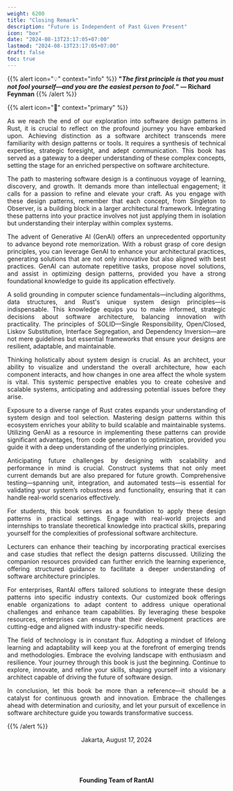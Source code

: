 ```yaml
---
weight: 6200
title: "Closing Remark"
description: "Future is Independent of Past Given Present"
icon: "box"
date: "2024-08-13T23:17:05+07:00"
lastmod: "2024-08-13T23:17:05+07:00"
draft: false
toc: true
---
```



{{% alert icon="💡" context="info" %}}
<strong>"<em>The first principle is that you must not fool yourself—and you are the easiest person to fool.</em>" — Richard Feynman</strong>
{{% /alert %}}

{{% alert icon="🚪" context="primary" %}}

<p style="text-align: justify;">
As we reach the end of our exploration into software design patterns in Rust, it is crucial to reflect on the profound journey you have embarked upon. Achieving distinction as a software architect transcends mere familiarity with design patterns or tools. It requires a synthesis of technical expertise, strategic foresight, and adept communication. This book has served as a gateway to a deeper understanding of these complex concepts, setting the stage for an enriched perspective on software architecture.
</p>

<p style="text-align: justify;">
The path to mastering software design is a continuous voyage of learning, discovery, and growth. It demands more than intellectual engagement; it calls for a passion to refine and elevate your craft. As you engage with these design patterns, remember that each concept, from Singleton to Observer, is a building block in a larger architectural framework. Integrating these patterns into your practice involves not just applying them in isolation but understanding their interplay within complex systems.
</p>

<p style="text-align: justify;">
The advent of Generative AI (GenAI) offers an unprecedented opportunity to advance beyond rote memorization. With a robust grasp of core design principles, you can leverage GenAI to enhance your architectural practices, generating solutions that are not only innovative but also aligned with best practices. GenAI can automate repetitive tasks, propose novel solutions, and assist in optimizing design patterns, provided you have a strong foundational knowledge to guide its application effectively.
</p>

<p style="text-align: justify;">
A solid grounding in computer science fundamentals—including algorithms, data structures, and Rust's unique system design principles—is indispensable. This knowledge equips you to make informed, strategic decisions about software architecture, balancing innovation with practicality. The principles of SOLID—Single Responsibility, Open/Closed, Liskov Substitution, Interface Segregation, and Dependency Inversion—are not mere guidelines but essential frameworks that ensure your designs are resilient, adaptable, and maintainable.
</p>

<p style="text-align: justify;">
Thinking holistically about system design is crucial. As an architect, your ability to visualize and understand the overall architecture, how each component interacts, and how changes in one area affect the whole system is vital. This systemic perspective enables you to create cohesive and scalable systems, anticipating and addressing potential issues before they arise.
</p>

<p style="text-align: justify;">
Exposure to a diverse range of Rust crates expands your understanding of system design and tool selection. Mastering design patterns within this ecosystem enriches your ability to build scalable and maintainable systems. Utilizing GenAI as a resource in implementing these patterns can provide significant advantages, from code generation to optimization, provided you guide it with a deep understanding of the underlying principles.
</p>

<p style="text-align: justify;">
Anticipating future challenges by designing with scalability and performance in mind is crucial. Construct systems that not only meet current demands but are also prepared for future growth. Comprehensive testing—spanning unit, integration, and automated tests—is essential for validating your system’s robustness and functionality, ensuring that it can handle real-world scenarios effectively.
</p>

<p style="text-align: justify;">
For students, this book serves as a foundation to apply these design patterns in practical settings. Engage with real-world projects and internships to translate theoretical knowledge into practical skills, preparing yourself for the complexities of professional software architecture.
</p>

<p style="text-align: justify;">
Lecturers can enhance their teaching by incorporating practical exercises and case studies that reflect the design patterns discussed. Utilizing the companion resources provided can further enrich the learning experience, offering structured guidance to facilitate a deeper understanding of software architecture principles.
</p>

<p style="text-align: justify;">
For enterprises, RantAI offers tailored solutions to integrate these design patterns into specific industry contexts. Our customized book offerings enable organizations to adapt content to address unique operational challenges and enhance team capabilities. By leveraging these bespoke resources, enterprises can ensure that their development practices are cutting-edge and aligned with industry-specific needs.
</p>

<p style="text-align: justify;">
The field of technology is in constant flux. Adopting a mindset of lifelong learning and adaptability will keep you at the forefront of emerging trends and methodologies. Embrace the evolving landscape with enthusiasm and resilience. Your journey through this book is just the beginning. Continue to explore, innovate, and refine your skills, shaping yourself into a visionary architect capable of driving the future of software design.
</p>

<p style="text-align: justify;">
In conclusion, let this book be more than a reference—it should be a catalyst for continuous growth and innovation. Embrace the challenges ahead with determination and curiosity, and let your pursuit of excellence in software architecture guide you towards transformative success.
</p>

{{% /alert %}}

<center>

Jakarta, August 17, 2024

&nbsp;

&nbsp;


<strong>Founding Team of RantAI</strong>

</center>
